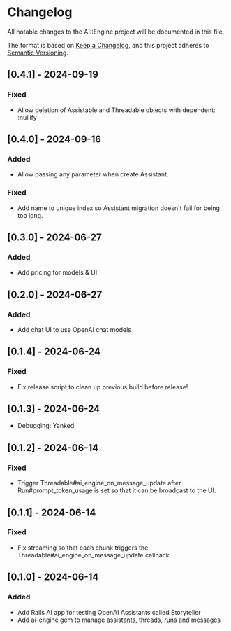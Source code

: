 # Changelog

All notable changes to the AI::Engine project will be documented in this file.

The format is based on [Keep a Changelog](https://keepachangelog.com/en/1.0.0/),
and this project adheres to [Semantic Versioning](https://semver.org/spec/v2.0.0.html).

## [0.4.1] - 2024-09-19

### Fixed

- Allow deletion of Assistable and Threadable objects with dependent: :nullify

## [0.4.0] - 2024-09-16

### Added

- Allow passing any parameter when create Assistant.

### Fixed

- Add name to unique index so Assistant migration doesn't fail for being too long.

## [0.3.0] - 2024-06-27

### Added

- Add pricing for models & UI

## [0.2.0] - 2024-06-27

### Added

- Add chat UI to use OpenAI chat models

## [0.1.4] - 2024-06-24

### Fixed

- Fix release script to clean up previous build before release!

## [0.1.3] - 2024-06-24

- Debugging: Yanked

## [0.1.2] - 2024-06-14

### Fixed

- Trigger Threadable#ai_engine_on_message_update after Run#prompt_token_usage is set so that it can be broadcast to the UI.

## [0.1.1] - 2024-06-14

### Fixed

- Fix streaming so that each chunk triggers the Threadable#ai_engine_on_message_update callback.

## [0.1.0] - 2024-06-14

### Added

- Add Rails AI app for testing OpenAI Assistants called Storyteller
- Add ai-engine gem to manage assistants, threads, runs and messages
